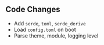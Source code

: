 ## Code Changes

- Add `serde`, `toml`, `serde_derive`
- Load `config.toml` on boot
- Parse theme, module, logging level
